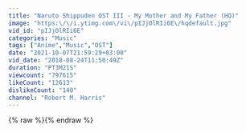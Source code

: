 ```yaml
---
title: "Naruto Shippuden OST III - My Mother and My Father (HQ)"
image: "https:\/\/i.ytimg.com\/vi\/pIJjOlRIi6E\/hqdefault.jpg"
vid_id: "pIJjOlRIi6E"
categories: "Music"
tags: ["Anime","Music","OST"]
date: "2021-10-07T21:59:29+03:00"
vid_date: "2018-08-24T11:50:49Z"
duration: "PT3M21S"
viewcount: "797615"
likeCount: "12613"
dislikeCount: "140"
channel: "Robert M. Harris"
---
```

{% raw %}{% endraw %}
